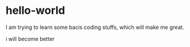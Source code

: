 # hello-world
I am trying to learn some bacis coding stuffs, which will make me great.

i will become better
